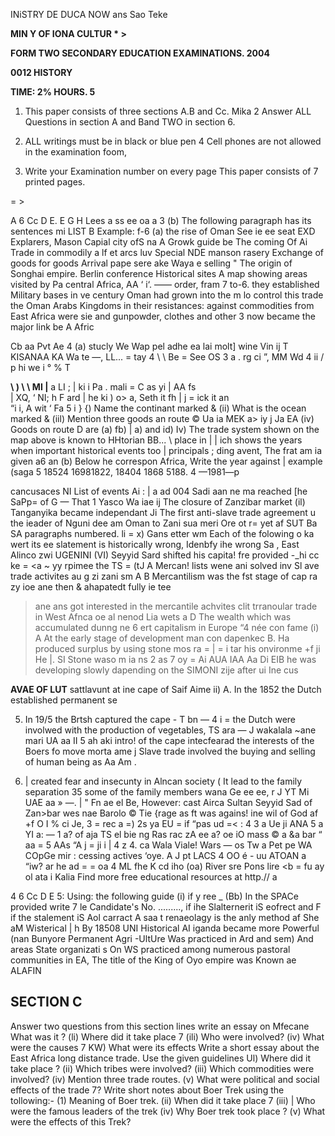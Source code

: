 INiSTRY DE DUCA NOW ans Sao Teke

**MIN Y OF IONA CULTUR * >**

**FORM TWO SECONDARY EDUCATION EXAMINATIONS. 2004**

**0012 HISTORY**

**TIME: 2% HOURS. 5**

1. This paper consists of three sections A.B and Cc. Mika
2 Answer ALL Questions in section A and Band TWO in section 6.

3. ALL writings must be in black or blue pen
4 Cell phones are not allowed in the examination foom,

5. Write your Examination number on every page
This paper consists of 7 printed pages.

= >

A
6
Cc
D
E.
E
G
H
Lees a ss ee oa a 3
(b) The following paragraph has its sentences mi
LIST B
Example: f-6
(a) the rise of Oman See ie ee seat EXD
Explarers, Mason
Capial city ofS na
   A Growk guide be
The coming Of Ai
Trade in commodily a lf et arcs luv
Special NDE manson rasery
Exchange of goods for goods
Arrival pape sere ake
Waya e selling "
The origin of Songhai empire.
Berlin conference
Historical sites
   A map showing areas visited by Pa central Africa,
AA
‘
i‘.
——
order, fram 7 to-6. 
they established Military bases in ve century Oman had grown into the m lo control this trade the Oman Arabs
Kingdoms in their resistances: against commodities from East Africa were sie and gunpowder, clothes and other 3
now became the major link be A Afric

Cb aa Pvt
Ae
4 (a) stucly We Wap pel adhe ea lai molt] wine Vin ij T
KISANAA KA Wa te —,
LL... = tay 4 \ \ Be =
See OS 3 a
. rg ci ”, MM
Wd 4 ii / p hi we i ° % T

**\ ) \ \ MI |**
a
LI ; | ki i
Pa
. mali = C as yi | AA fs \
| XQ, ‘ NI; h F ard | he ki )
o> a, Seth it fh | j =
ick it an \
“i i, A wit ‘ Fa
5
i
}
{\) Name the continant marked &
(ii) What is the ocean marked &
(iil) Mention three goods an route ©
Ua ia MEK a> iy j Ja EA
(iv) Goods on route D are (a) fb) | a)
and id)
Iv) The trade system shown on the map above is known to HHtorian BB...
\ place in
| | ich shows the years when important historical events too |
principals ; ding avent, The frat am ia given a6 an
(b) Below he correspon
Africa, Write the year against |
example
(saga 5 18524 16981822, 18404 1868 5188. 4 —1981—p

cancusaces NI
List of events Ai : |
a ad 004 Sadi aan ne ma reached [he SaPp= of G
— That
1 Yasco Wa iae ij The closure of Zanzibar market
(il) Tanganyika became independant
Ji The first anti-slave trade agreement u the ieader of Nguni dee am Oman to Zani sua meri Ore ot r=
yet af SUT Ba SA
paragraphs numbered. li = x) Gans etter wm
Each of the folowing o ka wert its ee slatement is historically wrong, Idenbfy ihe wrong Sa
, East Alinco zwi UGENINI
(VI) Seyyid Sard shifted his capita! fre provided
-_hi cc ke =
<a ~ yy rpimee the TS =
(tJ A Mercan! lists wene ani solved inv Sl ave trade activites au g zi zani sm A
   B Mercantilism was the fst stage of cap ra zy ioe ane then & ahapatedt fully ie tee
> ane ans got interested in the mercantile achvites clit trranoular trade in West Afnca oe al nenod Lia wets a
   D The wealth which was accumulated dunng ne 6 ert capitalism in Europe
“4 née con fame
(i) A At the early stage of development man con dapenkec
B. Ha produced surplus by using stone mos ra = | = i tar his onvironme +f ji He |. SI Stone waso m ia ns 2 as 7
oy = Ai AUA IAA Aa
Di EIB he was developing slowly dapending on the SIMONI zije after ui
Ine cus

**AVAE OF LUT**
sattlavunt at ine cape of Saif Aime ii) A. In the 1852 the Dutch established permanent se

5. In 19/5 the Brtsh captured the cape -
T bn — 4 i =
the Dutch were involwed with the production of vegetables, TS ara
—
J wakalala ~ane mari UA aa II 5 ah aki intro! of the cape intecfearad the interests of the Boers fo move morta ame j Slave trade involved the buying and selling of human being as Aa Am .

8. | created fear and insecunty in Alncan society
( It lead to the family separation 35 some of the family members wana Ge ee ee,
r J YT Mi UAE aa » —. | " Fn ae el Be,
However: cast Airca Sultan Seyyid Sad of Zan>bar wes nae Barolo © Tie
{rage as ft was agains! ine wil of God af +f O I % ci Je, 3 = rec a =) 2s ya EU = if “pas ud =< : 4 3 a Ue ji ANA
5 a YI a: — 1 a? of aja TS el bie ng Ras rac zA ee a? oe iO mass
© a &a bar
“ aa = 5 AAs “A j = ji i | 4 z 4. ca Wala Viale! Wars — os Tw a Pet pe WA COpGe mir :
cessing actives
‘oye. A J pt LACS 4 OO é - uu ATOAN a “iw? ar he ad = = oa 4 ML
fhe K cd iho (oa) River sre Pons lire <b =
fu ay ol ata i Kalia
Find more free educational resources at http.//
a

4
6
Cc
D
E
5: Using: the following guide
(i)
if y ree _
(Bb) In the SPACe provided write 7
le
Candidate's No. .........,
if ihe Slalternerit iS eofrect and F if the stalement iS Aol carract
   A saa t renaeolagy is the anly method af She aM Wisterical | h
By 18508 UNI Historical AI
iganda became more
Powerful (nan Bunyore
Permanent Agri
-UltUre Was practiced in Ard and sem) And areas
State organizati s On WS practiced among numerous pastoral communities in EA,
The title of the King of Oyo empire was Known ae ALAFIN

## SECTION C
Answer two questions from this section lines write an essay on Mfecane
What was it ?
(li) Where did it take place 7
(ili) Who were involved?
(iv) What were the causes 7
KW) What were its effects
Write a short essay about the East Africa long distance trade. Use the given guidelines
Ul) Where did it take place ?
(ii) Which tribes were involved?
(iii) Which commodities were involved?
(iv) Mention three trade routes.
(v) What were political and social effects of the trade 7?
Write short notes about Boer Trek using the tollowing:-
(1) Meaning of Boer trek.
(ii) When did it take place 7
(iii) | Who were the famous leaders of the trek
(iv) Why Boer trek took place ?
(v) What were the effects of this Trek?